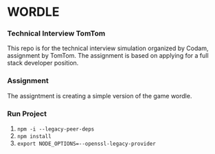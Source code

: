 # WORDLE 

### Technical Interview TomTom
This repo is for the technical interview simulation organized by Codam, assignment by TomTom. The assignment is based on applying for a full stack developer position. 

### Assignment
The assigntment is creating a simple version of the game wordle. 


### Run Project
1. `npm -i --legacy-peer-deps` 
2. `npm install` 
3. `export NODE_OPTIONS=--openssl-legacy-provider`

